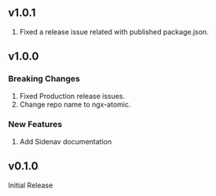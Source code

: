 ## v1.0.1
1. Fixed a release issue related with published package.json.

## v1.0.0
### Breaking Changes 
1. Fixed Production release issues.
2. Change repo name to ngx-atomic.

### New Features
1. Add Sidenav documentation

## v0.1.0
Initial Release